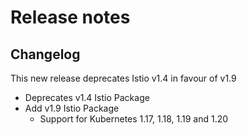 # Release notes

## Changelog

This new release deprecates Istio v1.4 in favour of v1.9

- Deprecates v1.4 Istio Package
- Add v1.9 Istio Package
  - Support for Kubernetes 1.17, 1.18, 1.19 and 1.20
